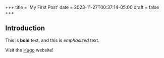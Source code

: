 +++
title = 'My First Post'
date = 2023-11-27T00:37:14-05:00
draft = false
+++
## Introduction

This is **bold** text, and this is *emphasized* text.

Visit the [Hugo](https://gohugo.io) website!